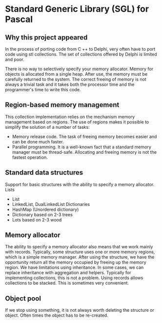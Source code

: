 Standard Generic Library (SGL) for Pascal
==========================================

Why this project appeared
--------------------------
In the process of porting code from C ++ to Delphi, very often
have to port code using stl collections.
The set of collections offered by Delphi is limited and poor.

There is no way to selectively specify your memory allocator.
Memory for objects is allocated from a single heap.
After use, the memory must be carefully returned to the system.
The correct freeing of memory is not always a trivial task and it takes both the processor time and the programmer's time to write this code.

Region-based memory management
-------------------------------------
This collection implementation relies on the mechanism
memory management based on regions.
The use of regions makes it possible to simplify the solution of a number of tasks:
 - Memory release code.
The task of freeing memory becomes easier and
can be done much faster.
 - Parallel programming.
It is a well-known fact that a standard memory manager must be thread-safe.
Allocating and freeing memory is not the fastest operation.

Standard data structures
----------------------------
Support for basic structures with the ability to specify a memory allocator.
Lists
 - List
 - LinkedList, DualLinkedList
Dictionaries
 - HashMap (Unordered dictionary)
 - Dictionary based on 2-3 trees
 - Lots based on 2-3 wood

Memory allocator
----------------
The ability to specify a memory allocator also means that we work mainly with records.
Typically, some structure uses one or more memory regions, which is a simple memory manager.
After using the structure, we have the opportunity
return all the memory occupied by freeing up the memory region.
We have limitations using inheritance.
In some cases, we can replace inheritance with aggregation and helpers.
Typically for implementing collections, this is not a problem.
Using records allows collections to be stacked. This is sometimes very convenient.

Object pool
------------
If we stop using something, it is not always worth deleting the structure or object.
Often times the object has to be re-created.